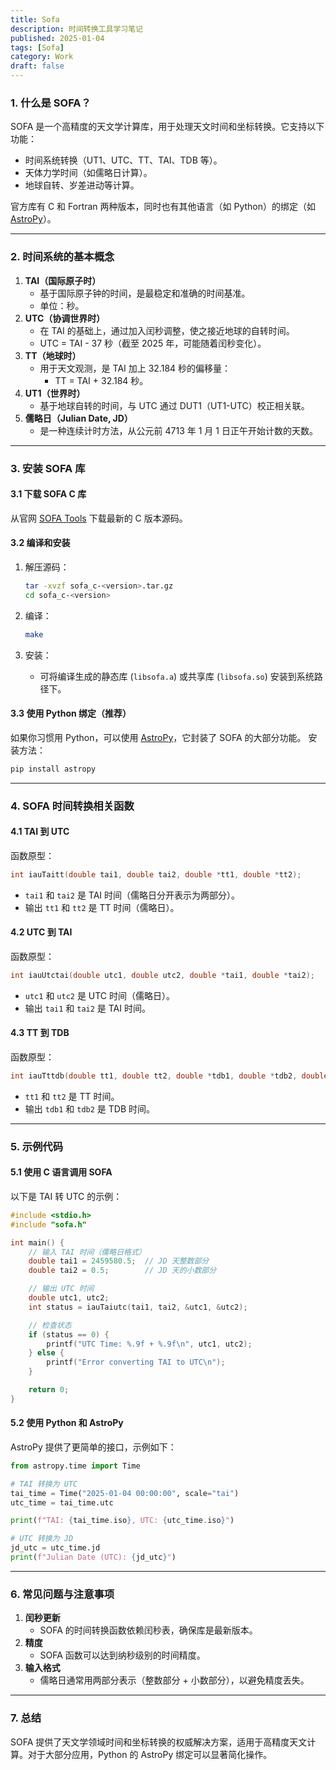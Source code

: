 ```yaml
---
title: Sofa 
description: 时间转换工具学习笔记
published: 2025-01-04
tags: [Sofa]
category: Work
draft: false
---
```


### 1. 什么是 SOFA？

SOFA 是一个高精度的天文学计算库，用于处理天文时间和坐标转换。它支持以下功能：

- 时间系统转换（UT1、UTC、TT、TAI、TDB 等）。
- 天体力学时间（如儒略日计算）。
- 地球自转、岁差进动等计算。

官方库有 C 和 Fortran 两种版本，同时也有其他语言（如 Python）的绑定（如 [AstroPy](https://www.astropy.org/)）。

------

### 2. 时间系统的基本概念

1. **TAI（国际原子时）**
   - 基于国际原子钟的时间，是最稳定和准确的时间基准。
   - 单位：秒。
2. **UTC（协调世界时）**
   - 在 TAI 的基础上，通过加入闰秒调整，使之接近地球的自转时间。
   - UTC = TAI - 37 秒（截至 2025 年，可能随着闰秒变化）。
3. **TT（地球时）**
   - 用于天文观测，是 TAI 加上 32.184 秒的偏移量：
     - TT = TAI + 32.184 秒。
4. **UT1（世界时）**
   - 基于地球自转的时间，与 UTC 通过 DUT1（UT1-UTC）校正相关联。
5. **儒略日（Julian Date, JD）**
   - 是一种连续计时方法，从公元前 4713 年 1 月 1 日正午开始计数的天数。

------

### 3. 安装 SOFA 库

#### 3.1 下载 SOFA C 库

从官网 [SOFA Tools](https://www.iausofa.org/) 下载最新的 C 版本源码。

#### 3.2 编译和安装

1. 解压源码：

   ```bash
   tar -xvzf sofa_c-<version>.tar.gz
   cd sofa_c-<version>
   ```

2. 编译：

   ```bash
   make
   ```

3. 安装：

   - 可将编译生成的静态库 (`libsofa.a`) 或共享库 (`libsofa.so`) 安装到系统路径下。

#### 3.3 使用 Python 绑定（推荐）

如果你习惯用 Python，可以使用 [AstroPy](https://www.astropy.org/)，它封装了 SOFA 的大部分功能。 安装方法：

```bash
pip install astropy
```

------

### 4. SOFA 时间转换相关函数

#### 4.1 TAI 到 UTC

函数原型：

```c
int iauTaitt(double tai1, double tai2, double *tt1, double *tt2);
```

- `tai1` 和 `tai2` 是 TAI 时间（儒略日分开表示为两部分）。
- 输出 `tt1` 和 `tt2` 是 TT 时间（儒略日）。

#### 4.2 UTC 到 TAI

函数原型：

```c
int iauUtctai(double utc1, double utc2, double *tai1, double *tai2);
```

- `utc1` 和 `utc2` 是 UTC 时间（儒略日）。
- 输出 `tai1` 和 `tai2` 是 TAI 时间。

#### 4.3 TT 到 TDB

函数原型：

```c
int iauTttdb(double tt1, double tt2, double *tdb1, double *tdb2, double *dtr);
```

- `tt1` 和 `tt2` 是 TT 时间。
- 输出 `tdb1` 和 `tdb2` 是 TDB 时间。

------

### 5. 示例代码

#### 5.1 使用 C 语言调用 SOFA

以下是 TAI 转 UTC 的示例：

```c
#include <stdio.h>
#include "sofa.h"

int main() {
    // 输入 TAI 时间（儒略日格式）
    double tai1 = 2459580.5;  // JD 天整数部分
    double tai2 = 0.5;        // JD 天的小数部分

    // 输出 UTC 时间
    double utc1, utc2;
    int status = iauTaiutc(tai1, tai2, &utc1, &utc2);

    // 检查状态
    if (status == 0) {
        printf("UTC Time: %.9f + %.9f\n", utc1, utc2);
    } else {
        printf("Error converting TAI to UTC\n");
    }

    return 0;
}
```

#### 5.2 使用 Python 和 AstroPy

AstroPy 提供了更简单的接口，示例如下：

```python
from astropy.time import Time

# TAI 转换为 UTC
tai_time = Time("2025-01-04 00:00:00", scale="tai")
utc_time = tai_time.utc

print(f"TAI: {tai_time.iso}, UTC: {utc_time.iso}")

# UTC 转换为 JD
jd_utc = utc_time.jd
print(f"Julian Date (UTC): {jd_utc}")
```

------

### 6. 常见问题与注意事项

1. **闰秒更新**
   - SOFA 的时间转换函数依赖闰秒表，确保库是最新版本。
2. **精度**
   - SOFA 函数可以达到纳秒级别的时间精度。
3. **输入格式**
   - 儒略日通常用两部分表示（整数部分 + 小数部分），以避免精度丢失。

------

### 7. 总结

SOFA 提供了天文学领域时间和坐标转换的权威解决方案，适用于高精度天文计算。对于大部分应用，Python 的 AstroPy 绑定可以显著简化操作。
